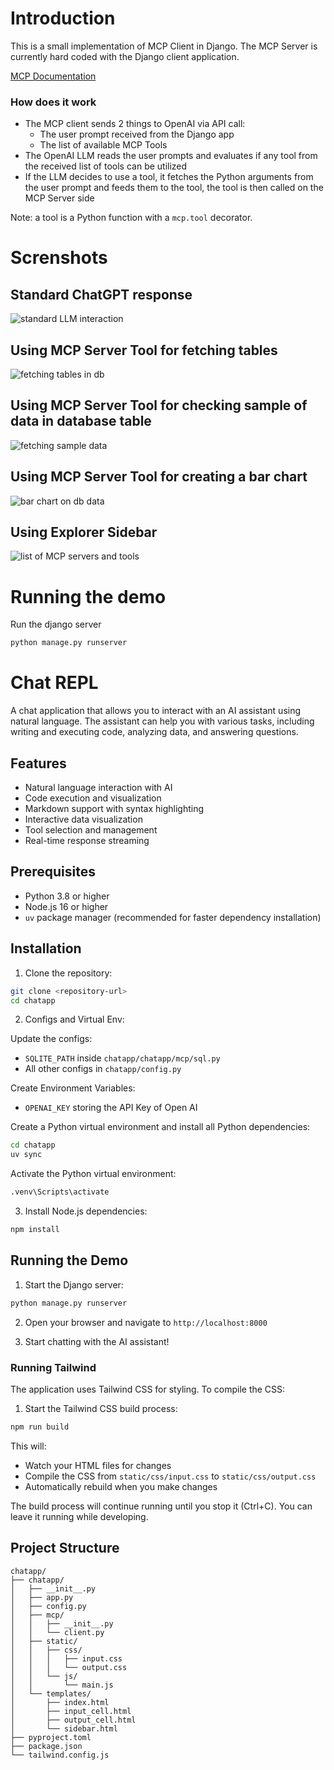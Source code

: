 # Introduction

This is a small implementation of MCP Client in Django. The MCP Server is currently hard coded with the Django client application.

[MCP Documentation](https://modelcontextprotocol.io/)

### How does it work

- The MCP client sends 2 things to OpenAI via API call:
  - The user prompt received from the Django app
  - The list of available MCP Tools
- The OpenAI LLM reads the user prompts and evaluates if any tool from the received list of tools can be utilized
- If the LLM decides to use a tool, it fetches the Python arguments from the user prompt and feeds them to the tool, the tool is then called on the MCP Server side

Note: a tool is a Python function with a `mcp.tool` decorator.

# Screnshots

## Standard ChatGPT response

![standard LLM interaction](docs/images/01.png "standard LLM interaction")

## Using MCP Server Tool for fetching tables

![fetching tables in db](docs/images/02.png "fetching tables in db")

## Using MCP Server Tool for checking sample of data in database table

![fetching sample data](docs/images/03.png "fetching sample data")

## Using MCP Server Tool for creating a bar chart

![bar chart on db data](docs/images/04.png "bar chart on db data")

## Using Explorer Sidebar

![list of MCP servers and tools](docs/images/05.png "list of MCP servers and tools")

# Running the demo



Run the django server

```bash
python manage.py runserver
```

# Chat REPL

A chat application that allows you to interact with an AI assistant using natural language. The assistant can help you with various tasks, including writing and executing code, analyzing data, and answering questions.

## Features

- Natural language interaction with AI
- Code execution and visualization
- Markdown support with syntax highlighting
- Interactive data visualization
- Tool selection and management
- Real-time response streaming

## Prerequisites

- Python 3.8 or higher
- Node.js 16 or higher
- `uv` package manager (recommended for faster dependency installation)

## Installation

1. Clone the repository:
```bash
git clone <repository-url>
cd chatapp
```

2. Configs and Virtual Env:

Update the configs:

- `SQLITE_PATH` inside `chatapp/chatapp/mcp/sql.py`
- All other configs in `chatapp/config.py`

Create Environment Variables:

- `OPENAI_KEY` storing the API Key of Open AI

Create a Python virtual environment and install all Python dependencies:

```bash
cd chatapp
uv sync
```

Activate the Python virtual environment:

```bash
.venv\Scripts\activate
```

3. Install Node.js dependencies:
```bash
npm install
```

## Running the Demo

1. Start the Django server:
```bash
python manage.py runserver
```

2. Open your browser and navigate to `http://localhost:8000`

3. Start chatting with the AI assistant!

### Running Tailwind

The application uses Tailwind CSS for styling. To compile the CSS:

1. Start the Tailwind CSS build process:
```bash
npm run build
```

This will:
- Watch your HTML files for changes
- Compile the CSS from `static/css/input.css` to `static/css/output.css`
- Automatically rebuild when you make changes

The build process will continue running until you stop it (Ctrl+C). You can leave it running while developing.

## Project Structure

```
chatapp/
├── chatapp/
│   ├── __init__.py
│   ├── app.py
│   ├── config.py
│   ├── mcp/
│   │   ├── __init__.py
│   │   └── client.py
│   ├── static/
│   │   ├── css/
│   │   │   ├── input.css
│   │   │   └── output.css
│   │   └── js/
│   │       └── main.js
│   └── templates/
│       ├── index.html
│       ├── input_cell.html
│       ├── output_cell.html
│       └── sidebar.html
├── pyproject.toml
├── package.json
└── tailwind.config.js
```
